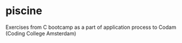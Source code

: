 # piscine
Exercises from C bootcamp as a part of application process to Codam (Coding College Amsterdam)
